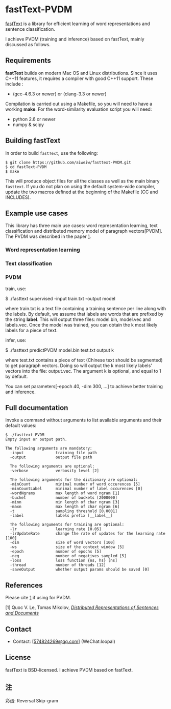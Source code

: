 # fastText-PVDM

[fastText](https://fasttext.cc/) is a library for efficient learning of word representations and sentence classification.

I achieve PVDM (training and inference) based on fastText, mainly discussed as follows.

## Requirements

**fastText** builds on modern Mac OS and Linux distributions.
Since it uses C++11 features, it requires a compiler with good C++11 support.
These include :

* (gcc-4.6.3 or newer) or (clang-3.3 or newer)

Compilation is carried out using a Makefile, so you will need to have a working **make**.
For the word-similarity evaluation script you will need:

* python 2.6 or newer
* numpy & scipy

## Building fastText

In order to build `fastText`, use the following:

```
$ git clone https://github.com/aiweiw/fasttext-PVDM.git
$ cd fastText-PVDM
$ make
```

This will produce object files for all the classes as well as the main binary `fasttext`.
If you do not plan on using the default system-wide compiler, update the two macros defined at the beginning of the Makefile (CC and INCLUDES).

## Example use cases

This library has three main use cases: word representation learning, text classification and distributed memory
model of paragraph vectors[PVDM].
The PVDM was described in the paper [1](#distributed-representations-of-sentences-and-documents).

### Word representation learning

### Text classification

### PVDM

train, use:

$ ./fasttext supervised -input train.txt -output model

where train.txt is a text file containing a training sentence per line along with the labels. By default, we assume that labels are words that are prefixed by the string __label__. This will output three files: model.bin, model.vec and labels.vec. Once the model was trained, you can obtain the k most likely labels for a piece of text.

infer, use:

$ ./fasttext predictPVDM model.bin test.txt output k

where test.txt contains a piece of text (Chinese text should be segmented) to get paragraph vectors. Doing so will output the k most likely labels' vectors into the file: output.vec. The argument k is optional, and equal to 1 by default. 

You can set parameters[-epoch 40, -dim 300, ...] to achieve better training and inference.

## Full documentation

Invoke a command without arguments to list available arguments and their default values:

```
$ ./fasttext PVDM
Empty input or output path.

The following arguments are mandatory:
  -input              training file path
  -output             output file path

  The following arguments are optional:
  -verbose            verbosity level [2]

  The following arguments for the dictionary are optional:
  -minCount           minimal number of word occurences [5]
  -minCountLabel      minimal number of label occurences [0]
  -wordNgrams         max length of word ngram [1]
  -bucket             number of buckets [2000000]
  -minn               min length of char ngram [3]
  -maxn               max length of char ngram [6]
  -t                  sampling threshold [0.0001]
  -label              labels prefix [__label__]

  The following arguments for training are optional:
  -lr                 learning rate [0.05]
  -lrUpdateRate       change the rate of updates for the learning rate [100]
  -dim                size of word vectors [100]
  -ws                 size of the context window [5]
  -epoch              number of epochs [5]
  -neg                number of negatives sampled [5]
  -loss               loss function {ns, hs} [ns]
  -thread             number of threads [12]
  -saveOutput         whether output params should be saved [0]
```

## References

Please cite [1](#distributed-representations-of-sentences-and-documents) if using for PVDM.

[1] Quoc V. Le, Tomas Mikolov, [*Distributed Representations of Sentences and Documents*](https://arxiv.org/abs/1405.4053)

## Contact

* Contact: [574824269@qq.com] (WeChat:loopal)

## License

fastText is BSD-licensed. I achieve PVDM based on fastText.

## 注

彩蛋: Reversal Skip-gram
